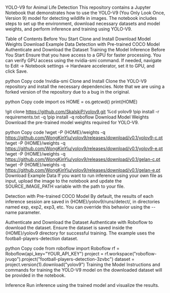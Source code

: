 YOLO-V9 for Animal Life Detection
This repository contains a Jupyter Notebook that demonstrates how to use the YOLO-V9 (You Only Look Once, Version 9) model for detecting wildlife in images. The notebook includes steps to set up the environment, download necessary datasets and model weights, and perform inference and training using YOLO-V9.

Table of Contents
Before You Start
Clone and Install
Download Model Weights
Download Example Data
Detection with Pre-trained COCO Model
Authenticate and Download the Dataset
Training the Model
Inference
Before You Start
Ensure that you have access to a GPU for faster processing. You can verify GPU access using the nvidia-smi command. If needed, navigate to Edit -> Notebook settings -> Hardware accelerator, set it to GPU, and click Save.

python
Copy code
!nvidia-smi
Clone and Install
Clone the YOLO-V9 repository and install the necessary dependencies. Note that we are using a forked version of the repository due to a bug in the original.

python
Copy code
import os
HOME = os.getcwd()
print(HOME)

!git clone https://github.com/SkalskiP/yolov9.git
%cd yolov9
!pip install -r requirements.txt -q
!pip install -q roboflow
Download Model Weights
Download the pre-trained model weights required for YOLO-V9.

python
Copy code
!wget -P {HOME}/weights -q https://github.com/WongKinYiu/yolov9/releases/download/v0.1/yolov9-c.pt
!wget -P {HOME}/weights -q https://github.com/WongKinYiu/yolov9/releases/download/v0.1/yolov9-e.pt
!wget -P {HOME}/weights -q https://github.com/WongKinYiu/yolov9/releases/download/v0.1/gelan-c.pt
!wget -P {HOME}/weights -q https://github.com/WongKinYiu/yolov9/releases/download/v0.1/gelan-e.pt
Download Example Data
If you want to run inference using your own file as input, upload the image to the notebook and update the SOURCE_IMAGE_PATH variable with the path to your file.

Detection with Pre-trained COCO Model
By default, the results of each inference session are saved in {HOME}/yolov9/runs/detect/, in directories named exp, exp2, exp3, etc. You can override this behavior using the --name parameter.

Authenticate and Download the Dataset
Authenticate with Roboflow to download the dataset. Ensure the dataset is saved inside the {HOME}/yolov9 directory for successful training. The example uses the football-players-detection dataset.

python
Copy code
from roboflow import Roboflow
rf = Roboflow(api_key="YOUR_API_KEY")
project = rf.workspace("roboflow-jvuqo").project("football-players-detection-3zvbc")
dataset = project.version(1).download("yolov9")
Training the Model
Instructions and commands for training the YOLO-V9 model on the downloaded dataset will be provided in the notebook.

Inference
Run inference using the trained model and visualize the results.

